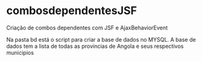 # combosdependentesJSF
Criação de combos dependentes com JSF e AjaxBehaviorEvent

Na pasta bd está o script para criar a base de dados no MYSQL.
A base de dados tem a lista de todas as provincias de Angola e seus respectivos municipios
